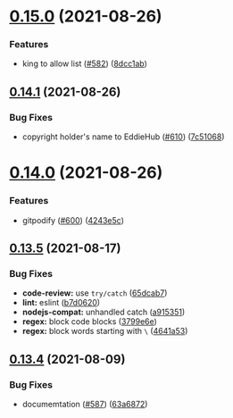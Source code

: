 # [0.15.0](https://github.com/EddieHubCommunity/EddieBot/compare/v0.14.1...v0.15.0) (2021-08-26)


### Features

* king to allow list ([#582](https://github.com/EddieHubCommunity/EddieBot/issues/582)) ([8dcc1ab](https://github.com/EddieHubCommunity/EddieBot/commit/8dcc1ab2153334705e22175d0b8a5b2d9712173a))



## [0.14.1](https://github.com/EddieHubCommunity/EddieBot/compare/v0.14.0...v0.14.1) (2021-08-26)


### Bug Fixes

* copyright holder's name to EddieHub ([#610](https://github.com/EddieHubCommunity/EddieBot/issues/610)) ([7c51068](https://github.com/EddieHubCommunity/EddieBot/commit/7c510684d061b6dda23eac8e52ed37e37d071860))



# [0.14.0](https://github.com/EddieHubCommunity/EddieBot/compare/v0.13.5...v0.14.0) (2021-08-26)


### Features

* gitpodify ([#600](https://github.com/EddieHubCommunity/EddieBot/issues/600)) ([4243e5c](https://github.com/EddieHubCommunity/EddieBot/commit/4243e5c51393035a969df3a55ed3779376407ea6))



## [0.13.5](https://github.com/EddieHubCommunity/EddieBot/compare/v0.13.4...v0.13.5) (2021-08-17)


### Bug Fixes

* **code-review:** use `try/catch` ([65dcab7](https://github.com/EddieHubCommunity/EddieBot/commit/65dcab71b171fcd4710c7569f81d4c5f5c5a7a80))
* **lint:** eslint ([b7d0620](https://github.com/EddieHubCommunity/EddieBot/commit/b7d062082ffd5d2bdd2f0bdb10669fc06d4e51e4))
* **nodejs-compat:** unhandled catch ([a915351](https://github.com/EddieHubCommunity/EddieBot/commit/a915351bcbca5e8bbeac761caf4dc42030c6edb3))
* **regex:** block code blocks ([3799e6e](https://github.com/EddieHubCommunity/EddieBot/commit/3799e6e33feb4c5c39489bafa511292eb543d0dd))
* **regex:** block words starting with `\` ([4641a53](https://github.com/EddieHubCommunity/EddieBot/commit/4641a5310e5773c0b60d86466c4136ba23c48298))



## [0.13.4](https://github.com/EddieHubCommunity/EddieBot/compare/v0.13.3...v0.13.4) (2021-08-09)


### Bug Fixes

* documemtation ([#587](https://github.com/EddieHubCommunity/EddieBot/issues/587)) ([63a6872](https://github.com/EddieHubCommunity/EddieBot/commit/63a6872024ae33fdc883806aaa735706da06f937))



